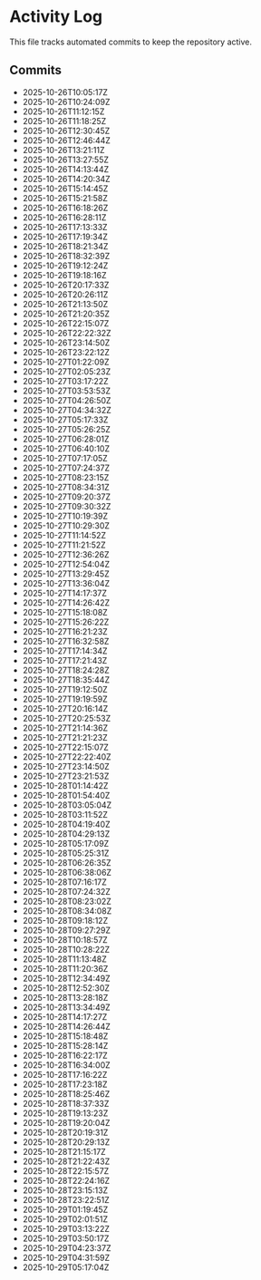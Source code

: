 # Activity Log

This file tracks automated commits to keep the repository active.

## Commits
- 2025-10-26T10:05:17Z
- 2025-10-26T10:24:09Z
- 2025-10-26T11:12:15Z
- 2025-10-26T11:18:25Z
- 2025-10-26T12:30:45Z
- 2025-10-26T12:46:44Z
- 2025-10-26T13:21:11Z
- 2025-10-26T13:27:55Z
- 2025-10-26T14:13:44Z
- 2025-10-26T14:20:34Z
- 2025-10-26T15:14:45Z
- 2025-10-26T15:21:58Z
- 2025-10-26T16:18:26Z
- 2025-10-26T16:28:11Z
- 2025-10-26T17:13:33Z
- 2025-10-26T17:19:34Z
- 2025-10-26T18:21:34Z
- 2025-10-26T18:32:39Z
- 2025-10-26T19:12:24Z
- 2025-10-26T19:18:16Z
- 2025-10-26T20:17:33Z
- 2025-10-26T20:26:11Z
- 2025-10-26T21:13:50Z
- 2025-10-26T21:20:35Z
- 2025-10-26T22:15:07Z
- 2025-10-26T22:22:32Z
- 2025-10-26T23:14:50Z
- 2025-10-26T23:22:12Z
- 2025-10-27T01:22:09Z
- 2025-10-27T02:05:23Z
- 2025-10-27T03:17:22Z
- 2025-10-27T03:53:53Z
- 2025-10-27T04:26:50Z
- 2025-10-27T04:34:32Z
- 2025-10-27T05:17:33Z
- 2025-10-27T05:26:25Z
- 2025-10-27T06:28:01Z
- 2025-10-27T06:40:10Z
- 2025-10-27T07:17:05Z
- 2025-10-27T07:24:37Z
- 2025-10-27T08:23:15Z
- 2025-10-27T08:34:31Z
- 2025-10-27T09:20:37Z
- 2025-10-27T09:30:32Z
- 2025-10-27T10:19:39Z
- 2025-10-27T10:29:30Z
- 2025-10-27T11:14:52Z
- 2025-10-27T11:21:52Z
- 2025-10-27T12:36:26Z
- 2025-10-27T12:54:04Z
- 2025-10-27T13:29:45Z
- 2025-10-27T13:36:04Z
- 2025-10-27T14:17:37Z
- 2025-10-27T14:26:42Z
- 2025-10-27T15:18:08Z
- 2025-10-27T15:26:22Z
- 2025-10-27T16:21:23Z
- 2025-10-27T16:32:58Z
- 2025-10-27T17:14:34Z
- 2025-10-27T17:21:43Z
- 2025-10-27T18:24:28Z
- 2025-10-27T18:35:44Z
- 2025-10-27T19:12:50Z
- 2025-10-27T19:19:59Z
- 2025-10-27T20:16:14Z
- 2025-10-27T20:25:53Z
- 2025-10-27T21:14:36Z
- 2025-10-27T21:21:23Z
- 2025-10-27T22:15:07Z
- 2025-10-27T22:22:40Z
- 2025-10-27T23:14:50Z
- 2025-10-27T23:21:53Z
- 2025-10-28T01:14:42Z
- 2025-10-28T01:54:40Z
- 2025-10-28T03:05:04Z
- 2025-10-28T03:11:52Z
- 2025-10-28T04:19:40Z
- 2025-10-28T04:29:13Z
- 2025-10-28T05:17:09Z
- 2025-10-28T05:25:31Z
- 2025-10-28T06:26:35Z
- 2025-10-28T06:38:06Z
- 2025-10-28T07:16:17Z
- 2025-10-28T07:24:32Z
- 2025-10-28T08:23:02Z
- 2025-10-28T08:34:08Z
- 2025-10-28T09:18:12Z
- 2025-10-28T09:27:29Z
- 2025-10-28T10:18:57Z
- 2025-10-28T10:28:22Z
- 2025-10-28T11:13:48Z
- 2025-10-28T11:20:36Z
- 2025-10-28T12:34:49Z
- 2025-10-28T12:52:30Z
- 2025-10-28T13:28:18Z
- 2025-10-28T13:34:49Z
- 2025-10-28T14:17:27Z
- 2025-10-28T14:26:44Z
- 2025-10-28T15:18:48Z
- 2025-10-28T15:28:14Z
- 2025-10-28T16:22:17Z
- 2025-10-28T16:34:00Z
- 2025-10-28T17:16:22Z
- 2025-10-28T17:23:18Z
- 2025-10-28T18:25:46Z
- 2025-10-28T18:37:33Z
- 2025-10-28T19:13:23Z
- 2025-10-28T19:20:04Z
- 2025-10-28T20:19:31Z
- 2025-10-28T20:29:13Z
- 2025-10-28T21:15:17Z
- 2025-10-28T21:22:43Z
- 2025-10-28T22:15:57Z
- 2025-10-28T22:24:16Z
- 2025-10-28T23:15:13Z
- 2025-10-28T23:22:51Z
- 2025-10-29T01:19:45Z
- 2025-10-29T02:01:51Z
- 2025-10-29T03:13:22Z
- 2025-10-29T03:50:17Z
- 2025-10-29T04:23:37Z
- 2025-10-29T04:31:59Z
- 2025-10-29T05:17:04Z
